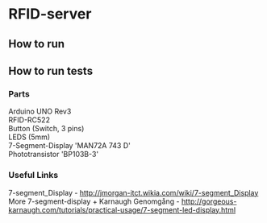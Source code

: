 # RFID-server

## How to run

## How to run tests


### Parts
Arduino UNO Rev3 <br>
RFID-RC522 <br>
Button (Switch, 3 pins) <br>
LEDS (5mm) <br>
7-Segment-Display 'MAN72A 743 D' <br>
Phototransistor 'BP103B-3' <br>

### Useful Links
7-segment_Display - http://jmorgan-itct.wikia.com/wiki/7-segment_Display <br>
More 7-segment-display + Karnaugh Genomgång - http://gorgeous-karnaugh.com/tutorials/practical-usage/7-segment-led-display.html <br>
